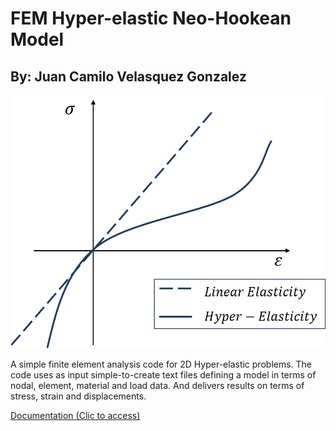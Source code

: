 # FEM Hyper-elastic Neo-Hookean Model

## By: Juan Camilo Velasquez Gonzalez
![](https://github.com/jucavel09/FEM_Hyperelastic/blob/main/NB_FINAL/img/NB12.png)

A simple finite element analysis code for 2D Hyper-elastic problems. The code uses as input simple-to-create text files defining a model in terms of nodal, element, material and load data. And delivers results on terms of stress, strain and displacements.


[Documentation (Clic to access)](https://nbviewer.jupyter.org/github/jucavel09/FEM_Hyperelastic/blob/main/NB_FINAL/Proyecto_Final_FEM.ipynb#)
